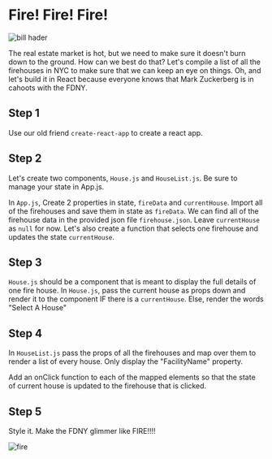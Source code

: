 # Fire! Fire! Fire!

![bill hader](https://media1.giphy.com/media/3orieLZelMyxenarwQ/giphy.gif)

The real estate market is hot, but we need to make sure it doesn't burn down to the ground. How can we best do that? Let's compile a list of all the firehouses in NYC to make sure that we can keep an eye on things. Oh, and let's build it in React because everyone knows that Mark Zuckerberg is in cahoots with the FDNY.

## Step 1

Use our old friend `create-react-app` to create a react app.

## Step 2

Let's create two components, `House.js` and `HouseList.js`. Be sure to manage your state in App.js.

In `App.js`, Create 2 properties in state, `fireData` and `currentHouse`. Import all of the firehouses and save them in state as `fireData`. We can find all of the firehouse data in the provided json file `firehouse.json`. Leave `currentHouse` as `null` for now. Let's also create a function that selects one firehouse and updates the state `currentHouse`.

## Step 3

`House.js` should be a component that is meant to display the full details of one fire house. In `House.js`, pass the current house as props down and render it to the component IF there is a `currentHouse`. Else, render the words "Select A House"

## Step 4

In `HouseList.js` pass the props of all the firehouses and map over them to render a list of every house. Only display the "FacilityName" property.

Add an onClick function to each of the mapped elements so that the state of current house is updated to the firehouse that is clicked.

## Step 5

Style it. Make the FDNY glimmer like FIRE!!!!

![fire](https://media2.giphy.com/media/yr7n0u3qzO9nG/giphy.gif)
